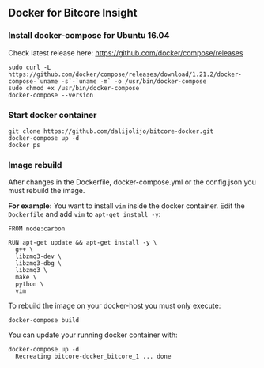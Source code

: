 ## Docker for Bitcore Insight

### Install docker-compose for Ubuntu 16.04
Check latest release here: https://github.com/docker/compose/releases
```
sudo curl -L https://github.com/docker/compose/releases/download/1.21.2/docker-compose-`uname -s`-`uname -m` -o /usr/bin/docker-compose
sudo chmod +x /usr/bin/docker-compose
docker-compose --version
```

### Start docker container
```
git clone https://github.com/dalijolijo/bitcore-docker.git
docker-compose up -d
docker ps
```

### Image rebuild
After changes in the Dockerfile, docker-compose.yml or the config.json you must rebuild the image.

__For example:__ You want to install `vim` inside the docker container. Edit the `Dockerfile` and add `vim` to `apt-get install -y`:

```
FROM node:carbon

RUN apt-get update && apt-get install -y \
  g++ \
  libzmq3-dev \
  libzmq3-dbg \
  libzmq3 \
  make \
  python \
  vim
```

To rebuild the image on your docker-host you must only execute:
```
docker-compose build
```

You can update your running docker container with:
```
docker-compose up -d
  Recreating bitcore-docker_bitcore_1 ... done
```
